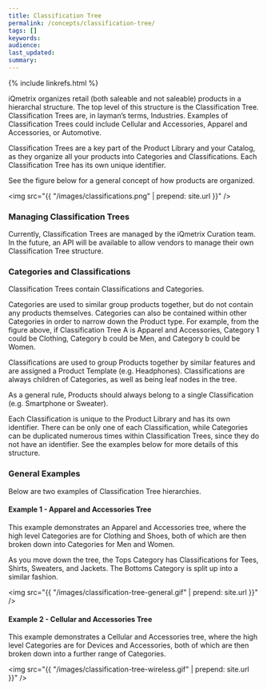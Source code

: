 ```yaml
---
title: Classification Tree
permalink: /concepts/classification-tree/
tags: []
keywords: 
audience: 
last_updated: 
summary: 
---
```


{% include linkrefs.html %}

iQmetrix organizes retail (both saleable and not saleable) products in a hierarchal structure. The top level of this structure is the Classification Tree. Classification Trees are, in layman’s terms, Industries. Examples of Classification Trees could include Cellular and Accessories, Apparel and Accessories, or Automotive. 

Classification Trees are a key part of the Product Library and your Catalog, as they organize all your products into Categories and Classifications. Each Classification Tree has its own unique identifier. 

See the figure below for a general concept of how products are organized. 

<img src="{{ "/images/classifications.png" | prepend: site.url }}" />

### Managing Classification Trees

Currently, Classification Trees are managed by the iQmetrix Curation team. In the future, an API will be available to allow vendors to manage their own Classification Tree structure.

### Categories and Classifications

Classification Trees contain Classifications and Categories.

Categories are used to similar group products together, but do not contain any products themselves. Categories can also be contained within other Categories in order to narrow down the Product type. For example, from the figure above, if Classification Tree A is Apparel and Accessories, Category 1 could be Clothing, Category b could be Men, and Category b could be Women.

Classifications are used to group Products together by similar features and are assigned a Product Template (e.g. Headphones). Classifications are always children of Categories, as well as being leaf nodes in the tree.

As a general rule, Products should always belong to a single Classification (e.g. Smartphone or Sweater). 

Each Classification is unique to the Product Library and has its own identifier. There can be only one of each Classification, while Categories can be duplicated numerous times within Classification Trees, since they do not have an identifier. See the examples below for more details of this structure.

### General Examples

Below are two examples of Classification Tree hierarchies. 

#### Example 1 - Apparel and Accessories Tree

This example demonstrates an Apparel and Accessories tree, where the high level Categories are for Clothing and Shoes, both of which are then broken down into Categories for Men and Women.

As you move down the tree, the Tops Category has Classifications for Tees, Shirts, Sweaters, and Jackets. The Bottoms Category is split up into a similar fashion.

<img src="{{ "/images/classification-tree-general.gif" | prepend: site.url }}" />

#### Example 2 - Cellular and Accessories Tree

This example demonstrates a Cellular and Accessories tree, where the high level Categories are for Devices and Accessories, both of which are then broken down into a further range of Categories.

<img src="{{ "/images/classification-tree-wireless.gif" | prepend: site.url }}" />